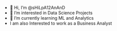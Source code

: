 - 👋 Hi, I’m @sHiLpA12AnAnD
- 👀 I’m interested in Data Science Projects
- 🌱 I’m currently learning ML and Analytics
- I am also Interested to work as a Business Analyst


<!---
sHiLpA12AnAnD/sHiLpA12AnAnD is a ✨ special ✨ repository because its `README.md` (this file) appears on your GitHub profile.
You can click the Preview link to take a look at your changes.
--->
